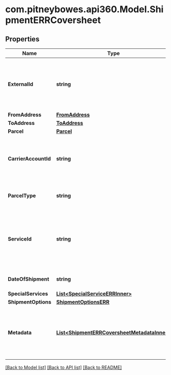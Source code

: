 # com.pitneybowes.api360.Model.ShipmentERRCoversheet

## Properties

Name | Type | Description | Notes
------------ | ------------- | ------------- | -------------
**ExternalId** | **string** | This is a user-defined value provided by users just for their reference. This is for mapping purpose against each shipment. | [optional] 
**FromAddress** | [**FromAddress**](FromAddress.md) |  | 
**ToAddress** | [**ToAddress**](ToAddress.md) |  | 
**Parcel** | [**Parcel**](Parcel.md) |  | 
**CarrierAccountId** | **string** | A unique identifier associated with the user&#39;s registered USPS account which is used by client users while shipment process. | [optional] 
**ParcelType** | **string** | &gt;-Packaging type varies as per USPS selected services, e.g., LTR, LGENV. | [optional] 
**ServiceId** | **string** | &gt;-A unique identifier given to the carrier-specific service. ERR supports two services: First Class Mail (FCM) and Priority Mail (PM). | [optional] 
**DateOfShipment** | **string** | The date when shipment gets created. | [optional] 
**SpecialServices** | [**List&lt;SpecialServiceERRInner&gt;**](SpecialServiceERRInner.md) |  | [optional] 
**ShipmentOptions** | [**ShipmentOptionsERR**](ShipmentOptionsERR.md) |  | [optional] 
**Metadata** | [**List&lt;ShipmentERRCoversheetMetadataInner&gt;**](ShipmentERRCoversheetMetadataInner.md) | Additional metadata that needs to be stored for this shipment, can be added here. For now, &#x60;costAccountName&#x60; is supported. | [optional] 

[[Back to Model list]](../README.md#documentation-for-models) [[Back to API list]](../README.md#documentation-for-api-endpoints) [[Back to README]](../README.md)

